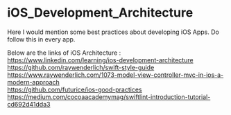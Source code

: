 # iOS_Development_Architecture
Here I would mention some best practices about developing iOS Apps. Do follow this in every app. 

Below are the links of iOS Architecture : <br>
https://www.linkedin.com/learning/ios-development-architecture <br>
https://github.com/raywenderlich/swift-style-guide <br>
https://www.raywenderlich.com/1073-model-view-controller-mvc-in-ios-a-modern-approach <br>
https://github.com/futurice/ios-good-practices <br>
https://medium.com/cocoaacademymag/swiftlint-introduction-tutorial-cd692d41dda3



